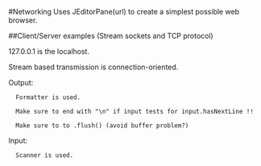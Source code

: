 #Networking
Uses JEditorPane(url) to create a simplest possible web browser. 

##Client/Server examples 
(Stream sockets and TCP protocol) 

127.0.0.1 is the localhost. 

Stream based transmission is connection-oriented. 

Output:

      Formatter is used. 
      
      Make sure to end with "\n" if input tests for input.hasNextLine !!
      
      Make sure to to .flush() (avoid buffer problem?) 

Input:

      Scanner is used. 
